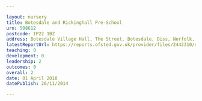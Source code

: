 ```yaml
---

layout: nursery
title: Botesdale and Rickinghall Pre-School
urn: 508612
postcode: IP22 1BZ
address: Botesdale Village Hall, The Street, Botesdale, Diss, Norfolk, IP22 1BZ
latestReportUrl: https://reports.ofsted.gov.uk/provider/files/2442310/urn/508612.pdf
teaching: 0
development: 0
leadership: 2
outcomes: 0
overall: 2
date: 01 April 2018 
datePublish: 26/11/2014

---
```

